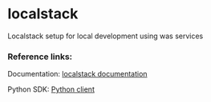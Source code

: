 # localstack
Localstack setup for local development using was services
### Reference links:
Documentation: [localstack documentation](https://github.com/localstack/localstack)

Python SDK: [Python client](https://github.com/localstack/localstack-python-client)
